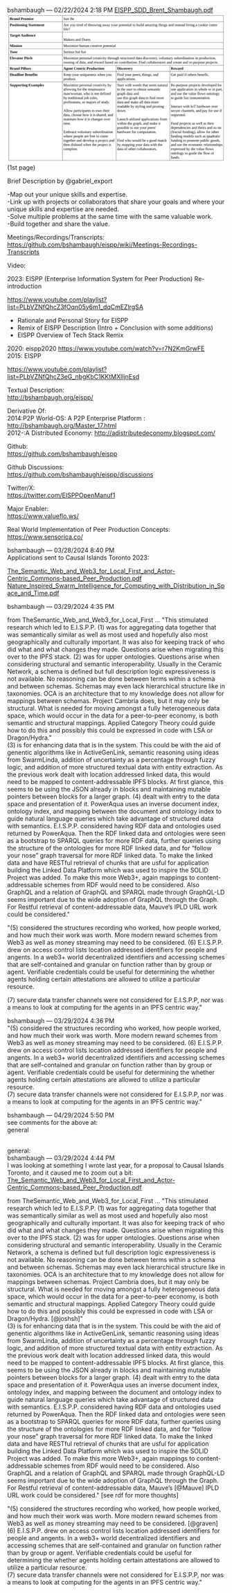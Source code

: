bshambaugh — 02/22/2024 2:18 PM
[EISPP_SDD_Brent_Shambaugh.pdf](https://github.com/bshambaugh/eispp/blob/master/discord_onboarding/EISPP_SDD_Brent_Shambaugh.pdf) 
![EISPP_SDD_Brent_Shambaugh_1st_page_edit.png](EISPP_SDD_Brent_Shambaugh_1st_page_edit.png)
(1st page)  

Brief Description by @gabriel_export  

-Map out your unique skills and expertise.  
-Link up with projects or collaborators that share your goals and where your unique skills and expertise are needed.  
-Solve multiple problems at the same time with the same valuable work.  
-Build together and share the value.  

Meetings/Recordings/Transcripts:  
https://github.com/bshambaugh/eispp/wiki/Meetings-Recordings-Transcripts  

Video:  

2023: EISPP (Enterprise Information System for Peer Production) Re-introduction 
  
https://www.youtube.com/playlist?list=PLbVZNfQhcZ3fOqn05y6m1_dqCmEZlrgSA  

+ Rationale and Personal Story for EISPP  
+ Remix of EISPP Description (Intro + Conclusion with some additions)  
+ EISPP Overview of Tech Stack Remix  

2020: eispp2020 https://www.youtube.com/watch?v=r7N2KmGrwFE  
2015: EISPP  

https://www.youtube.com/playlist?list=PLbVZNfQhcZ3eG_nbgKbC1KKtMXlIjnEsd  

Textual Description:  
http://bshambaugh.org/eispp/  

Derivative Of:  
2014:P2P World-OS: A P2P Enterprise Platform : http://bshambaugh.org/Master_17.html  
2012-:A Distributed Economy: http://adistributedeconomy.blogspot.com/  

Github:  
https://github.com/bshambaugh/eispp  

Github Discussions:  
https://github.com/bshambaugh/eispp/discussions  

Twitter/X:  
https://twitter.com/EISPPOpenManuf1  

Major Enabler:  
https://www.valueflo.ws/  

Real World Implementation of Peer Production Concepts:  
https://www.sensorica.co/  

bshambaugh — 03/28/2024 8:40 PM  
Applications sent to Causal Islands Toronto 2023:  

[The_Semantic_Web_and_Web3_for_Local_First_and_Actor-Centric_Commons-based_Peer_Production.pdf
](https://github.com/bshambaugh/eispp/blob/master/discord_onboarding/The_Semantic_Web_and_Web3_for_Local_First_and_Actor-Centric_Commons-based_Peer_Production.pdf)
[Nature_Inspired_Swarm_Intelligence_for_Computing_with_Distribution_in_Space_and_Time.pdf
](https://github.com/bshambaugh/eispp/blob/master/discord_onboarding/Nature_Inspired_Swarm_Intelligence_for_Computing_with_Distribution_in_Space_and_Time.pdf)


bshambaugh — 03/29/2024 4:35 PM  

from TheSemantic_Web_and_Web3_for_Local_First ... "This stimulated research which led to E.I.S.P.P. (1) was for aggregating data together that was
semantically similar as well as most used and hopefully also most geographically and culturally
important. It was also for keeping track of who did what and what changes they made. Questions arise
when migrating this over to the IPFS stack. (2) was for upper ontologies. Questions arise when
considering structural and semantic interoperability. Usually in the Ceramic Network, a schema is
defined but full description logic expressiveness is not available. No reasoning can be done between
terms within a schema and between schemas. Schemas may even lack hierarchical structure like in
taxonomies. OCA is an architecture that to my knowledge does not allow for mappings between
schemas. Project Cambria does, but it may only be structural. What is needed for moving amongst a
fully heterogeneous data space, which would occur in the data for a peer-to-peer economy, is both
semantic and structural mappings. Applied Category Theory could guide how to do this and possibly
this could be expressed in code with LSA or Dragon/Hydra."  
(3) is for enhancing data that is in the
system. This could be with the aid of genentic algorithms like in ActiveGenLink, semantic reasoning
using ideas from SwarmLinda, addition of uncertainty as a percentage through fuzzy logic, and
addition of more structured textual data with entity extraction. As the previous work dealt with
location addressed linked data, this would need to be mapped to content-addressable IPFS blocks. At
first glance, this seems to be using the JSON already in blocks and maintaining mutable pointers
between blocks for a larger graph. (4) dealt with entry to the data space and presentation of it.
PowerAqua uses an inverse document index, ontology index, and mapping between the document and
ontology index to guide natural language queries which take advantage of structured data with
semantics. E.I.S.P.P. considered having RDF data and ontologies used returned by PowerAqua. Then
the RDF linked data and ontologies were seen as a bootstrap to SPARQL queries for more RDF data,
further queries using the structure of the ontologies for more RDF linked data, and for “follow your
nose” graph traversal for more RDF linked data. To make the linked data and have RESTful retrieval of
chunks that are usful for application building the Linked Data Platform which was used to inspire the
SOLID Project was added. To make this more Web3+, again mappings to content-addressable schemes
from RDF would need to be considered. Also GraphQL and a relation of GraphQL and SPARQL made
through GraphQL-LD seems important due to the wide adoption of GraphQL through the Graph. For
Restful retrieval of content-addressable data, Mauve’s IPLD URL work could be considered."
  
"(5)
considered the structures recording who worked, how people worked, and how much their work was
worth. More modern reward schemes from Web3 as well as money streaming may need to be
considered. (6) E.I.S.P.P. drew on access control lists location addressed identifiers for people and
angents. In a web3+ world decentralized identifiers and accessing schemes that are self-contained and
granular on function rather than by group or agent. Verifiable credentials could be useful for
determining the whether agents holding certain attestations are allowed to utilize a particular resource.  

(7) secure data transfer channels were not considered for E.I.S.P.P, nor was a means to look at
computing for the agents in an IPFS centric way."  

bshambaugh — 03/29/2024 4:36 PM  
"(5)
considered the structures recording who worked, how people worked, and how much their work was
worth. More modern reward schemes from Web3 as well as money streaming may need to be
considered. (6) E.I.S.P.P. drew on access control lists location addressed identifiers for people and
angents. In a web3+ world decentralized identifiers and accessing schemes that are self-contained and
granular on function rather than by group or agent. Verifiable credentials could be useful for
determining the whether agents holding certain attestations are allowed to utilize a particular resource.  
(7) secure data transfer channels were not considered for E.I.S.P.P, nor was a means to look at
computing for the agents in an IPFS centric way."  


bshambaugh — 04/29/2024 5:50 PM  
see comments for the above at:  
⁠general⁠  
⁠

general:  
⁠bshambaugh — 03/29/2024 4:44 PM  
I was looking at something I wrote last year, for a proposal to Causal Islands Toronto, and it caused me to zoom out a bit:
[The_Semantic_Web_and_Web3_for_Local_First_and_Actor-Centric_Commons-based_Peer_Production.pdf
](https://github.com/bshambaugh/eispp/blob/master/discord_onboarding/The_Semantic_Web_and_Web3_for_Local_First_and_Actor-Centric_Commons-based_Peer_Production.pdf)


from TheSemantic_Web_and_Web3_for_Local_First ... "This stimulated research which led to E.I.S.P.P. (1) was for aggregating data together that was
semantically similar as well as most used and hopefully also most geographically and culturally
important. It was also for keeping track of who did what and what changes they made. Questions arise
when migrating this over to the IPFS stack. (2) was for upper ontologies. Questions arise when
considering structural and semantic interoperability. Usually in the Ceramic Network, a schema is
defined but full description logic expressiveness is not available. No reasoning can be done between
terms within a schema and between schemas. Schemas may even lack hierarchical structure like in
taxonomies. OCA is an architecture that to my knowledge does not allow for mappings between
schemas. Project Cambria does, but it may only be structural. What is needed for moving amongst a
fully heterogeneous data space, which would occur in the data for a peer-to-peer economy, is both
semantic and structural mappings. Applied Category Theory could guide how to do this and possibly
this could be expressed in code with LSA or Dragon/Hydra. [@joshsh]"  
(3) is for enhancing data that is in the
system. This could be with the aid of genentic algorithms like in ActiveGenLink, semantic reasoning
using ideas from SwarmLinda, addition of uncertainty as a percentage through fuzzy logic, and
addition of more structured textual data with entity extraction. As the previous work dealt with
location addressed linked data, this would need to be mapped to content-addressable IPFS blocks. At
first glance, this seems to be using the JSON already in blocks and maintaining mutable pointers
between blocks for a larger graph. (4) dealt with entry to the data space and presentation of it.
PowerAqua uses an inverse document index, ontology index, and mapping between the document and
ontology index to guide natural language queries which take advantage of structured data with
semantics. E.I.S.P.P. considered having RDF data and ontologies used returned by PowerAqua. Then
the RDF linked data and ontologies were seen as a bootstrap to SPARQL queries for more RDF data,
further queries using the structure of the ontologies for more RDF linked data, and for “follow your
nose” graph traversal for more RDF linked data. To make the linked data and have RESTful retrieval of
chunks that are usful for application building the Linked Data Platform which was used to inspire the
SOLID Project was added. To make this more Web3+, again mappings to content-addressable schemes
from RDF would need to be considered. Also GraphQL and a relation of GraphQL and SPARQL made
through GraphQL-LD seems important due to the wide adoption of GraphQL through the Graph. For
Restful retrieval of content-addressable data, Mauve’s [@Mauve] IPLD URL work could be considered." [see ⁠rdf for more thoughts]  

"(5)
considered the structures recording who worked, how people worked, and how much their work was
worth. More modern reward schemes from Web3 as well as money streaming may need to be
considered.  [@graven] (6) E.I.S.P.P. drew on access control lists location addressed identifiers for people and
angents. In a web3+ world decentralized identifiers and accessing schemes that are self-contained and
granular on function rather than by group or agent. Verifiable credentials could be useful for
determining the whether agents holding certain attestations are allowed to utilize a particular resource.  
(7) secure data transfer channels were not considered for E.I.S.P.P, nor was a means to look at
computing for the agents in an IPFS centric way."  


